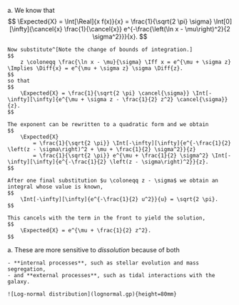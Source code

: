 a.
    We know that
    $$
        \Expected{X} =
        \Int[\Real]{x f(x)}{x} =
        \frac{1}{\sqrt{2 \pi} \sigma}
            \Int[0][\infty]{\cancel{x} \frac{1}{\cancel{x}} e^{-\frac{\left(\ln x - \mu\right)^2}{2 \sigma^2}}}{x}.
    $$

    Now substitute^[Note the change of bounds of integration.]
    $$
        z \coloneqq \frac{\ln x - \mu}{\sigma} \Iff x = e^{\mu + \sigma z} \Implies \Diff{x} = e^{\mu + \sigma z} \sigma \Diff{z}.
    $$
    so that
    $$
        \Expected{X} = \frac{1}{\sqrt{2 \pi} \cancel{\sigma}} \Int[-\infty][\infty]{e^{\mu + \sigma z - \frac{1}{2} z^2} \cancel{\sigma}}{z}.
    $$

    The exponent can be rewritten to a quadratic form and we obtain
    $$
        \Expected{X}
            = \frac{1}{\sqrt{2 \pi}} \Int[-\infty][\infty]{e^{-\frac{1}{2} \left(z - \sigma\right)^2 + \mu + \frac{1}{2} \sigma^2}}{z}
            = \frac{1}{\sqrt{2 \pi}} e^{\mu + \frac{1}{2} \sigma^2} \Int[-\infty][\infty]{e^{-\frac{1}{2} \left(z - \sigma\right)^2}}{z}.
    $$

    After one final substitution $u \coloneqq z - \sigma$ we obtain an integral whose value is known,
    $$
        \Int[-\infty][\infty]{e^{-\frac{1}{2} u^2}}{u} = \sqrt{2 \pi}.
    $$

    This cancels with the term in the front to yield the solution,
    $$
        \Expected{X} = e^{\mu + \frac{1}{2} z^2}.
    $$

a.  These are more sensitive to _dissolution_ because of both

    - **internal processes**, such as stellar evolution and mass segregation,
    - and **external processes**, such as tidal interactions with the galaxy.

    ![Log-normal distribution](lognormal.gp){height=80mm}
